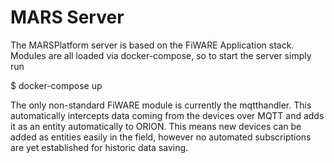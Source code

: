 # MARS Server

The MARSPlatform server is based on the FiWARE Application stack.
Modules are all loaded via docker-compose, so to start the server
simply run 

$ docker-compose up

The only non-standard FiWARE module is currently the mqtthandler.
This automatically intercepts data coming from the devices over
MQTT and adds it as an entity automatically to ORION. This means
new devices can be added as entities easily in the field, however
no automated subscriptions are yet established for historic
data saving.




